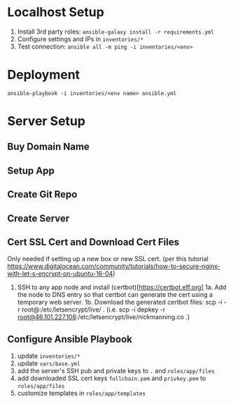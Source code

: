 # Localhost Setup

1. Install 3rd party roles: `ansible-galaxy install -r requirements.yml`
2. Configure settings and IPs in `inventories/*`
3. Test connection: `ansible all -m ping -i inventories/<env>`

# Deployment

`ansible-playbook -i inventories/<env name> ansible.yml`

# Server Setup

## Buy Domain Name

## Setup App

## Create Git Repo

## Create Server

## Cert SSL Cert and Download Cert Files

Only needed if setting up a new box or new SSL cert. (per this tutorial https://www.digitalocean.com/community/tutorials/how-to-secure-nginx-with-let-s-encrypt-on-ubuntu-16-04)

1. SSH to any app node and install (certbot)[https://certbot.eff.org]
1a. Add the node to DNS entry so that certbot can generate the cert using a temporary web server.
1b. Download the generated certbot files:
  scp -i <your ssh key> -r root@<your IP>:/etc/letsencrypt/live/<your domain> .
  (i.e. scp -i depkey -r root@46.101.227.108:/etc/letsencrypt/live/nickmanning.co .)

## Configure Ansible Playbook

1. update `inventories/*`
2. update `vars/base.yml`
3. add the server's SSH pub and private keys to `.` and `roles/app/files`
4. add downloaded SSL cert keys `fullchain.pem` and `privkey.pem` to `roles/app/files`
5. customize templates in `roles/app/templates`